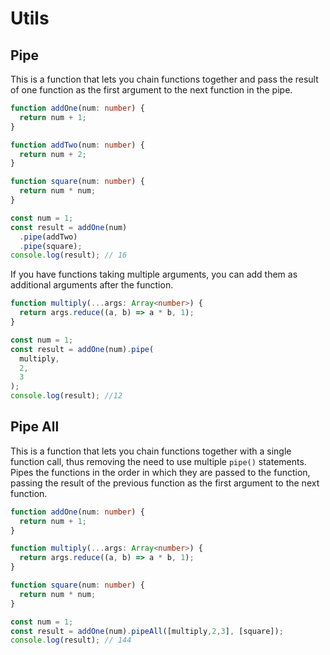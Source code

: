 # Utils

## Pipe

This is a function that lets you chain functions together and pass the result of one function as the first argument to the next function in the pipe.

```typescript
function addOne(num: number) {
  return num + 1;
}

function addTwo(num: number) {
  return num + 2;
}

function square(num: number) {
  return num * num;
}

const num = 1;
const result = addOne(num)
  .pipe(addTwo)
  .pipe(square);
console.log(result); // 16
```

If you have functions taking multiple arguments, you can add them as additional arguments after the function.

```typescript
function multiply(...args: Array<number>) {
  return args.reduce((a, b) => a * b, 1);
}

const num = 1;
const result = addOne(num).pipe(
  multiply,
  2,
  3
);
console.log(result); //12
```

## Pipe All

This is a function that lets you chain functions together with a single function call, thus removing the need to use multiple `pipe()` statements. Pipes the functions in the order in which they are passed to the function, passing the result of the previous function as the first argument to the next function.

```typescript
function addOne(num: number) {
  return num + 1;
}

function multiply(...args: Array<number>) {
  return args.reduce((a, b) => a * b, 1);
}

function square(num: number) {
  return num * num;
}

const num = 1;
const result = addOne(num).pipeAll([multiply,2,3], [square]);
console.log(result); // 144
```
